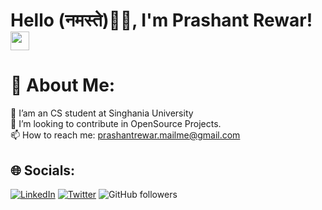 <h1>Hello (नमस्ते)🙏🏻, I'm Prashant Rewar! <img src="https://media.giphy.com/media/ieJQey6KtzHd0T6noK/giphy.gif" width="30"></h1>

# 💫 About Me:
🔭 I’am an CS student at Singhania University<br>👯 I’m looking to contribute in OpenSource Projects.<br>📫 How to reach me: [prashantrewar.mailme@gmail.com](mailto:prashantrewar.mailme@gmail.com)


## 🌐 Socials:
[![LinkedIn](https://img.shields.io/badge/LinkedIn-%230077B5.svg?logo=linkedin&logoColor=white)](https://linkedin.com/in/prashantrewar) [![Twitter](https://img.shields.io/badge/Twitter-%231DA1F2.svg?logo=Twitter&logoColor=white)](https://twitter.com/prashantrewar09) ![GitHub followers](https://img.shields.io/github/followers/prashantrewar?label=Follow&style=social)
